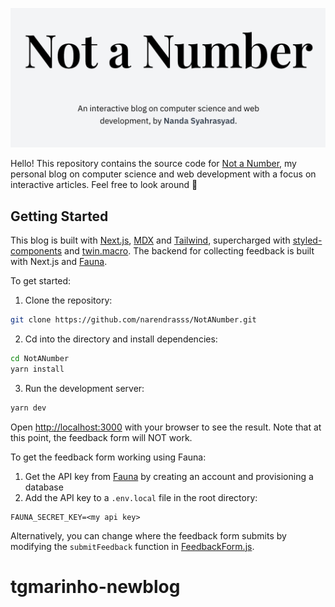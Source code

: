 ![NaN homepage](nan_homepage.png)

Hello! This repository contains the source code for [Not a Number](https://nan.fyi/), my personal blog on computer science and web development with a focus on interactive articles. Feel free to look around 🎉

## Getting Started

This blog is built with [Next.js](https://nextjs.org/), [MDX](https://mdxjs.com/) and [Tailwind](https://tailwindcss.com/), supercharged with [styled-components](https://styled-components.com/) and [twin.macro](https://github.com/ben-rogerson/twin.macro). The backend for collecting feedback is built with Next.js and [Fauna](https://fauna.com/).

To get started:

1. Clone the repository:

```bash
git clone https://github.com/narendrasss/NotANumber.git
```

2. Cd into the directory and install dependencies:

```bash
cd NotANumber
yarn install
```

3. Run the development server:

```bash
yarn dev
```

Open [http://localhost:3000](http://localhost:3000) with your browser to see the result. Note that at this point, the feedback form will NOT work.

To get the feedback form working using Fauna:

1. Get the API key from [Fauna](https://fauna.com/) by creating an account and provisioning a database
2. Add the API key to a `.env.local` file in the root directory:

```
FAUNA_SECRET_KEY=<my api key>
```

Alternatively, you can change where the feedback form submits by modifying the `submitFeedback` function in [FeedbackForm.js](https://github.com/narendrasss/NotANumber/blob/23cdaa5e0b5f75bbdabb8a53690061f2a6f84595/components/FeedbackForm.js#L98).
# tgmarinho-newblog
